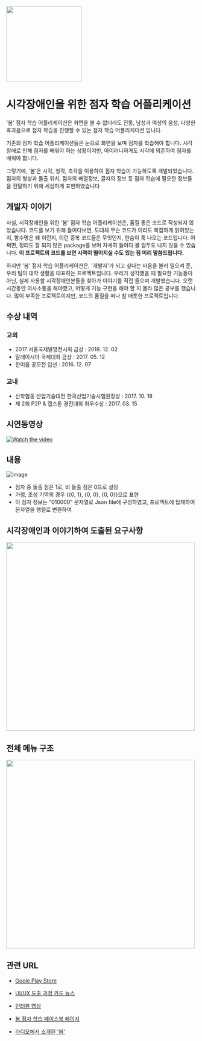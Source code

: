 <img src="https://user-images.githubusercontent.com/20294749/54074178-b8a69100-42d2-11e9-90c6-81e7811dea1d.png" width=200>

# 시각장애인을 위한 점자 학습 어플리케이션
'봄' 점자 학습 어플리케이션은 화면을 볼 수 없더라도 진동, 남성과 여성의 음성, 다양한 효과음으로 점자 학습을 진행할 수 있는 점자 학습 어플리케이션 입니다. 

기존의 점자 학습 어플리케이션들은 눈으로 화면을 보며 점자를 학습해야 합니다. 시각장애로 인해 점자를 배워야 하는 상황이지만, 아이러니하게도 시각에 의존하여 점자를 배워야 합니다.

그렇기에, ‘봄’은 시각, 청각, 촉각을 이용하여 점자 학습이 가능하도록 개발되었습니다. 점자의 형상과 돌출 위치, 점자의 배열정보, 글자의 정보 등 점자 학습에 필요한 정보들을 전달하기 위해 세심하게 표현하였습니다

## 개발자 이야기
사실, 시각장애인을 위한 '봄' 점자 학습 어플리케이션은, 품질 좋은 코드로 작성되지 않았습니다. 코드를 보기 위해 들여다보면, 도대체 무슨 코드가 이리도 복잡하게 얽혀있는지, 함수명은 왜 이런지, 이런 중복 코드들은 무엇인지, 한숨이 푹 나오는 코드입니다. 어쩌면, 정리도 잘 되지 않은 package를 보며 자세히 들여다 볼 엄두도 나지 않을 수 있습니다. **이 프로젝트의 코드를 보면 시력이 떨어지실 수도 있는 점 미리 말씀드립니다.**

하지만 '봄' 점자 학습 어플리케이션은, '개발자'가 되고 싶다는 마음을 불러 일으켜 준, 우리 팀의 대학 생활을 대표하는 프로젝트입니다. 우리가 생각했을 때 필요한 기능들이 아닌, 실제 사용할 시각장애인분들을 찾아가 이야기를 직접 들으며 개발했습니다. 오랜 시간동안 의사소통을 해야했고, 어떻게 기능 구현을 해야 할 지 몰라 많은 공부를 했습니다. 많이 부족한 프로젝트이지만, 코드의 품질을 떠나 참 애틋한 프로젝트입니다.

## 수상 내역
### 교외
- 2017 서울국제발명전시회 금상 : 2018. 12. 02
- 말레이시아 국제대회 금상 : 2017. 05. 12
- 한이음 공모전 입선 : 2016. 12. 07
### 교내
- 산학협동 산업기술대전 한국산업기술시험원장상 : 2017. 10. 18
- 제 2회 P2P & 캡스톤 경진대회 최우수상 : 2017. 03. 15

## 시연동영상

[![Watch the video](https://user-images.githubusercontent.com/20294749/52535521-d8f63500-2d92-11e9-80d8-1b67dbcbd304.png)](https://www.youtube.com/watch?v=-YME1Dlb4iU&t=45s)

## 내용
![image](https://user-images.githubusercontent.com/20294749/55057610-0120c580-50ad-11e9-9a4b-d6920defb96f.png)
- 점자 중 돌출 점은 1로, 비 돌출 점은 0으로 설정
- 가령, 초성 기역의 경우 {{0, 1}, {0, 0}, {0, 0}}으로 표현
- 이 점자 정보는 "010000" 문자열로 Json file에 구성하였고, 프로젝트에 탑재하여 문자열을 행렬로 변환하여 

## 시각장애인과 이야기하여 도출된 요구사항
<img src="https://user-images.githubusercontent.com/20294749/52536131-c8958880-2d99-11e9-88db-44fb560c22a1.png" width=500>


## 전체 메뉴 구조
<img src="https://user-images.githubusercontent.com/20294749/54074204-fc00ff80-42d2-11e9-8423-3f93c14d2c96.png" width=500>

## 관련 URL
- [Goole Play Store](https://play.google.com/store/apps/details?id=com.project.why.braillelearning)

- [UI/UX 도출 과정 카드 뉴스](https://m.facebook.com/story.php?story_fbid=969402966558900&id=962857480546782)

- [인터뷰 영상](https://www.facebook.com/BlackBee.BOM/videos/1003795013119695/?__tn__=kC-R&eid=ARAZzdSx42tnVFjk7WeJnrIz4diiCZG8TTC25UyOlHrhNTWz1IQ0y6OtTV4UD0J_X1PTVlAS3uGB_i4B&hc_ref=ARTyrZqiU-0Pxaj6tV5dM0LTfD8HmOiVkrtIFa2_E-SZ4kQmrjEBFQTJV2Qu353s7zE&fref=nf&__xts__[0]=68.ARCquecUGC1RSWhZQlmLHL_fT1oqKbLJX3MXKKaWupUmqqvD38BgCFHorZBcP1Z80y1yBlPWO0xiec_d4h1qBu3De2wZjd-H9eVuUBJB42T14efskIu-rW_xkY5GLbg1XamFgICFbhwfZZxW8-YnHOurPew7mfq9AOyRXVoWPCU_GEUv2Bn5bvdRqqrw4kb7vLG18mIsDX-lUB-Tm0MYgHHsanrL4UjhvKK6CTDFS-08lVJhsOWS3zZ4L6QSuT0Ir__MPQieNYNwunV4elMwk5SY0s7y7Qeu4JnW-KmcOuhAITKV-uv8lBLYC36kU3OU4LRi4mdYNQO3nOuIK_NeI0j7Qg)

- [봄 점자 학습 페이스북 페이지](https://www.facebook.com/BlackBee.BOM)

- [라디오에서 소개된 '봄'](http://m.ablenews.co.kr/news/newscontent.aspx?categorycode=0048&newscode=004820180810114039868693&fbclid=IwAR3wQnA_qrGKtOoOhN72QNnzDuvOZMewX77VqWRHDNnkU7kWCz3ympS8eG0)


